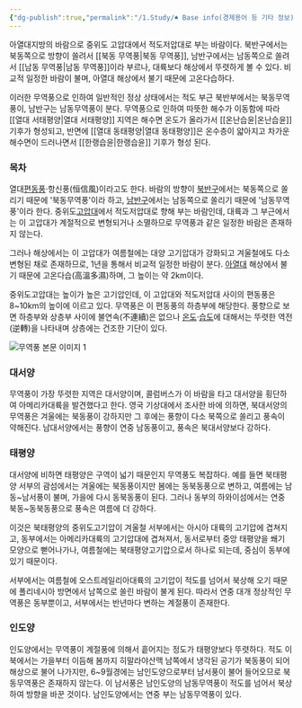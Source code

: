 ```yaml
---
{"dg-publish":true,"permalink":"/1.Study/♠ Base info(경제용어 등 기타 정보)/기타/기후/무역풍/","created":"2023-05-23T10:49:07.602+09:00","updated":"2025-06-03T20:07:22.460+09:00"}
---
```


아열대지방의 바람으로 중위도 고압대에서 적도저압대로 부는 바람이다. 북반구에서는 북동쪽으로 방향이 쏠려서 [[북동 무역풍\|북동 무역풍]], 남반구에서는 남동쪽으로 쏠려서 [[남동 무역풍\|남동 무역풍]]이라 부르나, 대륙보다 해상에서 뚜렷하게 볼 수 있다. 비교적 일정한 바람이 불며, 아열대 해상에서 불기 때문에 고온다습하다.

이러한 무역풍으로 인하여 일반적인 정상 상태에서는 적도 부근 북반부에서는 북동무역풍이, 남반구는 남동무역풍이 분다. 무역풍으로 인하여 따뜻한 해수가 이동함에 따라 [[열대 서태평양\|열대 서태평양]] 지역은 해수면 온도가 올라가서 [[온난습윤\|온난습윤]] 기후가 형성되고, 반면에 [[열대 동태평양\|열대 동태평양]]은 온수층이 얇아지고 차가운 해수면이 드러나면서 [[한랭습윤\|한랭습윤]] 기후가 형성 된다.  

### 목차

열대[편동풍](https://terms.naver.com/entry.naver?docId=1157951&ref=y)·항신풍(恒信風)이라고도 한다. 바람의 방향이 [북반구](https://terms.naver.com/entry.naver?docId=1104354&ref=y)에서는 북동쪽으로 쏠리기 때문에 '북동무역풍'이라 하고, [남반구](https://terms.naver.com/entry.naver?docId=1075033&ref=y)에서는 남동쪽으로 쏠리기 때문에 '남동무역풍'이라 한다. 중위도[고압대](https://terms.naver.com/entry.naver?docId=1062032&ref=y)에서 적도저압대로 향해 부는 바람인데, 대륙과 그 부근에서는 이 고압대가 계절적으로 변형되거나 소멸하므로 무역풍과 같은 일정한 바람은 존재하지 않는다.

그러나 해상에서는 이 고압대가 여름철에는 대양 고기압대가 강화되고 겨울철에도 다소 변형된 채로 존재하므로, 1년을 통해서 비교적 일정한 바람이 분다. [아열대](https://terms.naver.com/entry.naver?docId=1121382&ref=y) 해상에서 불기 때문에 고온다습(高溫多濕)하며, 그 높이는 약 2km이다.

중위도고압대는 높이가 높은 고기압인데, 이 고압대와 적도저압대 사이의 편동풍은 8~10km의 높이에 이르고 있다. 무역풍은 이 편동풍의 하층부에 해당한다. 풍향으로 보면 하층부와 상층부 사이에 불연속(不連續)은 없으나 [온도](https://terms.naver.com/entry.naver?docId=1128938&ref=y)·[습도](https://terms.naver.com/entry.naver?docId=1117643&ref=y)에 대해서는 뚜렷한 역전(逆轉)을 나타내며 상층에는 건조한 기단이 있다.

![무역풍 본문 이미지 1](https://dbscthumb-phinf.pstatic.net/2765_000_358/20190926080130599_MC8TEUFW8.gif/64872_0.gif?type=m1500&wm=N)

### **대서양**

무역풍이 가장 뚜렷한 지역은 대서양이며, 콜럼버스가 이 바람을 타고 대서양을 횡단하여 아메리카대륙을 발견했다고 한다. 영국 기상대에서 조사한 바에 의하면, 북대서양의 무역풍은 겨울에는 북동풍이 강하지만 그 후에는 풍향이 다소 북쪽으로 쏠리고 풍속이 약해진다. 남대서양에서는 풍향이 연중 남동풍이고, 풍속은 북대서양보다 강하다.

### **태평양**

대서양에 비하면 태평양은 구역이 넓기 때문인지 무역풍도 복잡하다. 예를 들면 북태평양 서부의 괌섬에서는 겨울에는 북동풍이지만 봄에는 동북동풍으로 변하고, 여름에는 남동~남서풍이 불며, 가을에 다시 동북동풍이 된다. 그러나 동부의 하와이섬에서는 연중 북동~동북동풍으로 풍속은 여름에 더 강하다.

이것은 북태평양의 중위도고기압이 겨울철 서부에서는 아시아 대륙의 고기압에 겹쳐지고, 동부에서는 아메리카대륙의 고기압대에 겹쳐져서, 동서로부터 중앙 태평양을 쐐기 모양으로 뻗어나가나, 여름철에는 북태평양고기압으로서 하나로 되는데, 중심이 동부에 있기 때문이다.

서부에서는 여름철에 오스트레일리아대륙의 고기압이 적도를 넘어서 북상해 오기 때문에 폴리네시아 방면에서 남쪽으로 쏠린 바람이 불게 된다. 따라서 연중 대개 정상적인 무역풍은 동부뿐이고, 서부에서는 반년마다 변하는 계절풍이 존재한다.

### **인도양**

인도양에서는 무역풍이 계절풍에 의해서 흩어지는 정도가 태평양보다 뚜렷하다. 적도 이북에서는 가을부터 이듬해 봄까지 히말라야산맥 남쪽에서 냉각된 공기가 북동풍이 되어 해상으로 불어 나가지만, 6~9월경에는 남인도양으로부터 남서풍이 불어 들어오므로 북동무역풍은 존재하지 않는다. 이 남서풍은 남인도양의 남동무역풍이 적도를 넘어서 북상하여 방향을 바꾼 것이다. 남인도양에서는 연중 부는 남동무역풍이 있다.  